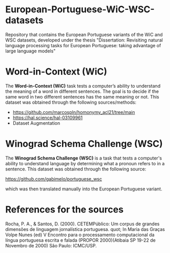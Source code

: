 # European-Portuguese-WiC-WSC-datasets
Repository that contains the European Portuguese variants of the WiC and WSC datasets, developed under the thesis "Dissertation: Revisiting natural language processing tasks for European Portuguese: taking advantage of large language models"

# Word-in-Context (WiC)
 The **Word-in-Context (WiC)** task tests a computer’s ability to understand the meaning of a word in different sentences. The goal is to decide if the same word in two different sentences has the same meaning or not.  This dataset was obtained through the following sources/methods:

- https://github.com/marcospln/homonymy_acl21/tree/main
- https://hal.science/hal-03109961
- Dataset Augmentation 

 
# Winograd Schema Challenge (WSC)
 The **Winograd Schema Challenge (WSC)** is a task that tests a computer's ability to understand language by determining what a pronoun refers to in a sentence. This dataset was obtained through the following source:

https://github.com/gabimelo/portuguese_wsc

which was then translated manually into the European Portuguese variant.

# References for the sources

Rocha, P. A., & Santos, D. (2000). CETEMPúblico: Um corpus de grandes dimensões de linguagem jornalística portuguesa. quot; In Maria das Graças Volpe Nunes (ed) V Encontro para o processamento computacional da língua portuguesa escrita e falada (PROPOR 2000)(Atibaia SP 19-22 de Novembro de 2000) São Paulo: ICMC/USP.
